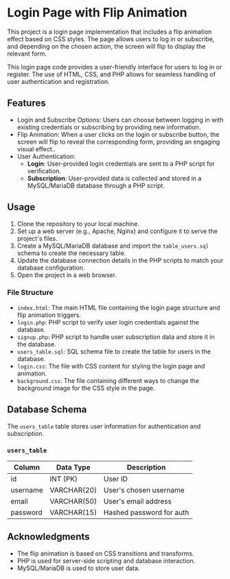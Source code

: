 # Login Page with Flip Animation

This project is a login page implementation that includes a flip animation effect based on CSS styles. The page allows users to log in or subscribe, and depending on the chosen action, the screen will flip to display the relevant form.

This login page code provides a user-friendly interface for users to log in or register. The use of HTML, CSS, and PHP allows for seamless handling of user authentication and registration.

## Features

- Login and Subscribe Options: Users can choose between logging in with existing credentials or subscribing by providing new information.
- Flip Animation: When a user clicks on the login or subscribe button, the screen will flip to reveal the corresponding form, providing an engaging visual effect..
- User Authentication:
  - **Login**: User-provided login credentials are sent to a PHP script for verification.
  - **Subscription**: User-provided data is collected and stored in a MySQL/MariaDB database through a PHP script.

## Usage

1. Clone the repository to your local machine.
2. Set up a web server (e.g., Apache, Nginx) and configure it to serve the project's files.
3. Create a MySQL/MariaDB database and import the `table_users.sql` schema to create the necessary table.
4. Update the database connection details in the PHP scripts to match your database configuration.
5. Open the project in a web browser.

### File Structure

- `index.html`: The main HTML file containing the login page structure and flip animation triggers.
- `login.php`: PHP script to verify user login credentials against the database.
- `signup.php`: PHP script to handle user subscription data and store it in the database.
- `users_table.sql`: SQL schema file to create the table for users in the database.
- `login.css`: The file with CSS content for styling the login page and animation.
- `background.css`: The file containing different ways to change the background image for the CSS style in the page.

## Database Schema

The `users_table` table stores user information for authentication and subscription.

### `users_table`

| Column       | Data Type    | Description                      |
|--------------|--------------|----------------------------------|
| id           | INT (PK)     | User ID                          |
| username     | VARCHAR(20)  | User's chosen username           |
| email        | VARCHAR(50)  | User's email address             |
| password     | VARCHAR(15)  | Hashed password for auth         |

## Acknowledgments

- The flip animation is based on CSS transitions and transforms.
- PHP is used for server-side scripting and database interaction.
- MySQL/MariaDB is used to store user data.
